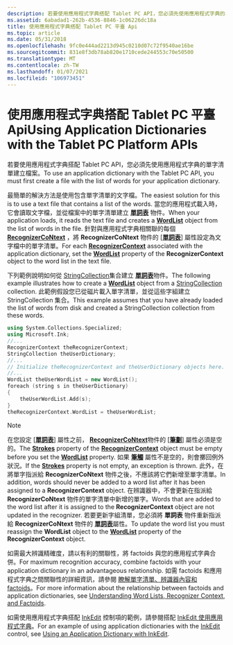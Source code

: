 ```yaml
---
description: 若要使用應用程式字典搭配 Tablet PC API，您必須先使用應用程式字典的單字清單建立檔案。
ms.assetid: 6abadad1-262b-4536-8846-1c06226dc18a
title: 使用應用程式字典搭配 Tablet PC 平臺 Api
ms.topic: article
ms.date: 05/31/2018
ms.openlocfilehash: 9fc0e444ad2213d945c0210d07c72f9540ae16be
ms.sourcegitcommit: 831e8f3db78ab820e1710cede244553c70e50500
ms.translationtype: MT
ms.contentlocale: zh-TW
ms.lasthandoff: 01/07/2021
ms.locfileid: "106973451"
---
```

# <a name="using-application-dictionaries-with-the-tablet-pc-platform-apis"></a><span data-ttu-id="94213-103">使用應用程式字典搭配 Tablet PC 平臺 Api</span><span class="sxs-lookup"><span data-stu-id="94213-103">Using Application Dictionaries with the Tablet PC Platform APIs</span></span>

<span data-ttu-id="94213-104">若要使用應用程式字典搭配 Tablet PC API，您必須先使用應用程式字典的單字清單建立檔案。</span><span class="sxs-lookup"><span data-stu-id="94213-104">To use an application dictionary with the Tablet PC API, you must first create a file with the list of words for your application dictionary.</span></span>

<span data-ttu-id="94213-105">最簡單的解決方法是使用包含單字清單的文字檔。</span><span class="sxs-lookup"><span data-stu-id="94213-105">The easiest solution for this is to use a text file that contains a list of the words.</span></span> <span data-ttu-id="94213-106">當您的應用程式載入時，它會讀取文字檔，並從檔案中的單字清單建立 [**單詞表**](inkwordlist-class.md) 物件。</span><span class="sxs-lookup"><span data-stu-id="94213-106">When your application loads, it reads the text file and creates a [**WordList**](inkwordlist-class.md) object from the list of words in the file.</span></span> <span data-ttu-id="94213-107">針對與應用程式字典相關聯的每個 [**RecognizerCoNtext**](inkrecognizercontext-class.md) ，將 **RecognizerCoNtext** 物件的 [[**單詞表**](/windows/desktop/api/msinkaut/nf-msinkaut-iinkrecognizercontext-get_wordlist)] 屬性設定為文字檔中的單字清單。</span><span class="sxs-lookup"><span data-stu-id="94213-107">For each [**RecognizerContext**](inkrecognizercontext-class.md) associated with the application dictionary, set the [**WordList**](/windows/desktop/api/msinkaut/nf-msinkaut-iinkrecognizercontext-get_wordlist) property of the **RecognizerContext** object to the word list in the text file.</span></span>

<span data-ttu-id="94213-108">下列範例說明如何從 [StringCollection](/dotnet/api/system.collections.specialized.stringcollection?view=netcore-3.1)集合建立 [**單詞表**](inkwordlist-class.md)物件。</span><span class="sxs-lookup"><span data-stu-id="94213-108">The following example illustrates how to create a [**WordList**](inkwordlist-class.md) object from a [StringCollection](/dotnet/api/system.collections.specialized.stringcollection?view=netcore-3.1) collection.</span></span> <span data-ttu-id="94213-109">此範例假設您已從磁片載入單字清單，並從這些字組建立 StringCollection 集合。</span><span class="sxs-lookup"><span data-stu-id="94213-109">This example assumes that you have already loaded the list of words from disk and created a StringCollection collection from these words.</span></span>


```C++
using System.Collections.Specialized;
using Microsoft.Ink;
//...
RecognizerContext theRecognizerContext;
StringCollection theUserDictionary;
//... 
// Initialize theRecognizerContext and theUserDictionary objects here.
//...
WordList theUserWordList = new WordList();
foreach (string s in theUserDictionary)
{
    theUserWordList.Add(s);
}
theRecognizerContext.WordList = theUserWordList;
```



> [!Note]  
> <span data-ttu-id="94213-110">在您設定 [[**單詞表**](inkwordlist-class.md)] 屬性之前， [**RecognizerCoNtext**](inkrecognizercontext-class.md)物件的 [[**筆劃**](/windows/desktop/api/msinkaut/nf-msinkaut-iinkrecognizercontext-get_strokes)] 屬性必須是空的。</span><span class="sxs-lookup"><span data-stu-id="94213-110">The [**Strokes**](/windows/desktop/api/msinkaut/nf-msinkaut-iinkrecognizercontext-get_strokes) property of the [**RecognizerContext**](inkrecognizercontext-class.md) object must be empty before you set the [**WordList**](inkwordlist-class.md) property.</span></span> <span data-ttu-id="94213-111">如果 [**筆觸**](/previous-versions/windows/desktop/legacy/ms703293(v=vs.85)) 屬性不是空的，則會擲回例外狀況。</span><span class="sxs-lookup"><span data-stu-id="94213-111">If the [**Strokes**](/previous-versions/windows/desktop/legacy/ms703293(v=vs.85)) property is not empty, an exception is thrown.</span></span> <span data-ttu-id="94213-112">此外，在將單字指派給 **RecognizerCoNtext** 物件之後，不應該將它們新增至單字清單。</span><span class="sxs-lookup"><span data-stu-id="94213-112">In addition, words should never be added to a word list after it has been assigned to a **RecognizerContext** object.</span></span> <span data-ttu-id="94213-113">在辨識器中，不會更新在指派給 **RecognizerCoNtext** 物件的單字清單中新增的單字。</span><span class="sxs-lookup"><span data-stu-id="94213-113">Words that are added to the word list after it is assigned to the **RecognizerContext** object are not updated in the recognizer.</span></span> <span data-ttu-id="94213-114">若要更新字組清單，您必須將 **單詞表** 物件重新指派給 **RecognizerCoNtext** 物件的 [**單詞表**](/windows/desktop/api/msinkaut/nf-msinkaut-iinkrecognizercontext-get_wordlist)屬性。</span><span class="sxs-lookup"><span data-stu-id="94213-114">To update the word list you must reassign the **WordList** object to the [**WordList**](/windows/desktop/api/msinkaut/nf-msinkaut-iinkrecognizercontext-get_wordlist) property of the **RecognizerContext** object.</span></span>

 

<span data-ttu-id="94213-115">如需最大辨識精確度，請以有利的關聯性，將 factoids 與您的應用程式字典合併。</span><span class="sxs-lookup"><span data-stu-id="94213-115">For maximum recognition accuracy, combine factoids with your application dictionary in an advantageous relationship.</span></span> <span data-ttu-id="94213-116">如需 factoids 和應用程式字典之間關聯性的詳細資訊，請參閱 [瞭解單字清單、辨識器內容和 factoids](understanding-wordlists--the-recognizercontext--and-factoids.md)。</span><span class="sxs-lookup"><span data-stu-id="94213-116">For more information about the relationship between factoids and application dictionaries, see [Understanding Word Lists, Recognizer Context, and Factoids](understanding-wordlists--the-recognizercontext--and-factoids.md).</span></span>

<span data-ttu-id="94213-117">如需使用應用程式字典搭配 [InkEdit](inkedit-control-reference.md) 控制項的範例，請參閱搭配 [InkEdit 使用應用程式字典](using-an-application-dictionary-with-inkedit.md)。</span><span class="sxs-lookup"><span data-stu-id="94213-117">For an example of using application dictionaries with the [InkEdit](inkedit-control-reference.md) control, see [Using an Application Dictionary with InkEdit](using-an-application-dictionary-with-inkedit.md).</span></span>

 

 
